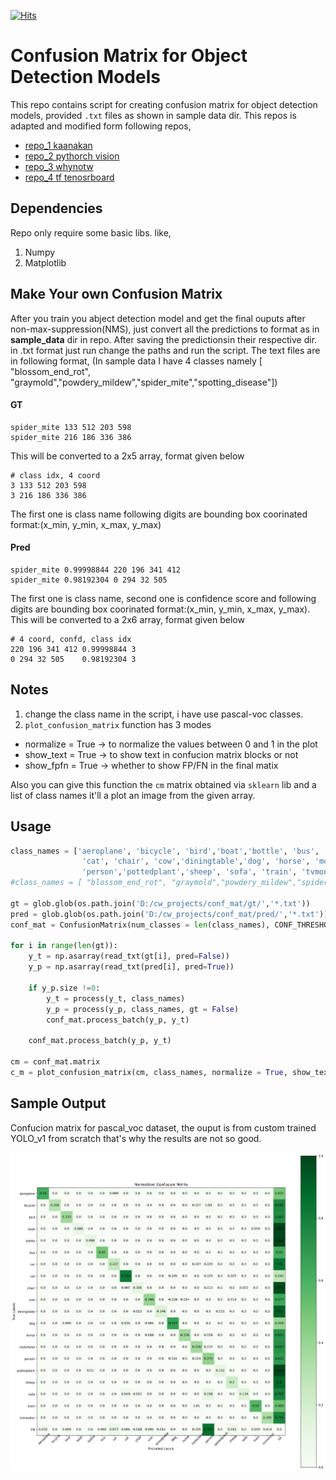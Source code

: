 [![Hits](https://hits.seeyoufarm.com/api/count/incr/badge.svg?url=https%3A%2F%2Fgithub.com%2FMr-TalhaIlyas%2FConfusion_Matrix_for_Objecti_Detection_Models&count_bg=%233DC8C7&title_bg=%23555555&icon=&icon_color=%23E7E7E7&title=hits&edge_flat=false)](https://hits.seeyoufarm.com)

# Confusion Matrix for Object Detection Models

This repo contains script for creating confusion matrix for object detection models, provided  ```.txt``` files as shown in sample data dir. This repos is adapted and modified form following repos,

* [repo_1 kaanakan](https://github.com/kaanakan/object_detection_confusion_matrix)
* [repo_2 pythorch vision](https://github.com/pytorch/vision/blob/master/torchvision/ops/boxes.py)
* [repo_3 whynotw](https://github.com/whynotw/YOLO_metric)
* [repo_4 tf tenosrboard](https://www.tensorflow.org/tensorboard/image_summaries)

## Dependencies
Repo only require some basic libs. like,
1. Numpy 
2. Matplotlib

## Make Your own Confusion Matrix

After you train you abject detection model and get the final ouputs after non-max-suppression(NMS), just convert all the predictions to format as in **sample_data** dir in repo.
After saving the predictionsin their respective dir. in .txt format just run change the paths and run the script.
The text files are in following format, (In sample data I have 4 classes namely [ "blossom_end_rot", "graymold","powdery_mildew","spider_mite","spotting_disease"])
#### GT
```
spider_mite 133 512 203 598
spider_mite 216 186 336 386
```
This will be converted to a 2x5 array, format given below

```
# class idx, 4 coord
3 133 512 203 598
3 216 186 336 386
```

The first one is class name following digits are bounding box coorinated format:(x_min, y_min, x_max, y_max)
#### Pred
```
spider_mite 0.99998844 220 196 341 412
spider_mite 0.98192304 0 294 32 505
```
The first one is class name, second one is confidence score and following digits are bounding box coorinated format:(x_min, y_min, x_max, y_max).
This will be converted to a 2x6 array, format given below
```
# 4 coord, confd, class idx
220 196 341 412 0.99998844 3
0 294 32 505    0.98192304 3
```

## Notes

1. change the class name in the script, i have use pascal-voc classes.
2. ```plot_confusion_matrix``` function has 3 modes 

* normalize = True -> to normalize the values between 0 and 1 in the plot
* show_text = True -> to show text in confucion matrix blocks or not
* show_fpfn = True -> whether to show FP/FN in the final matix

Also you can give this function the ```cm``` matrix obtained via ```sklearn``` lib and a list of class names it'll a plot an image from the given array.
## Usage
```python
class_names = ['aeroplane', 'bicycle', 'bird','boat','bottle', 'bus', 'car',
                'cat', 'chair', 'cow','diningtable','dog', 'horse', 'motorbike',
                'person','pottedplant','sheep', 'sofa', 'train', 'tvmonitor']
#class_names = [ "blossom_end_rot", "graymold","powdery_mildew","spider_mite","spotting_disease"]

gt = glob.glob(os.path.join('D:/cw_projects/conf_mat/gt/','*.txt'))
pred = glob.glob(os.path.join('D:/cw_projects/conf_mat/pred/','*.txt'))
conf_mat = ConfusionMatrix(num_classes = len(class_names), CONF_THRESHOLD = 0.3, IOU_THRESHOLD = 0.5)

for i in range(len(gt)):
    y_t = np.asarray(read_txt(gt[i], pred=False))
    y_p = np.asarray(read_txt(pred[i], pred=True))
    
    if y_p.size !=0:
        y_t = process(y_t, class_names)
        y_p = process(y_p, class_names, gt = False)
        conf_mat.process_batch(y_p, y_t) 
 
    conf_mat.process_batch(y_p, y_t) 
    
cm = conf_mat.matrix
c_m = plot_confusion_matrix(cm, class_names, normalize = True, show_text = True, show_fpfn = True)
```
## Sample Output

Confucion matrix for pascal_voc dataset, the ouput is from custom trained YOLO_v1 from scratch that's why the results are not so good.

![alt text](https://github.com/Mr-TalhaIlyas/Confusion_Matrix_for_Objecti_Detection_Models/blob/master/images/CM.png?raw=true)
